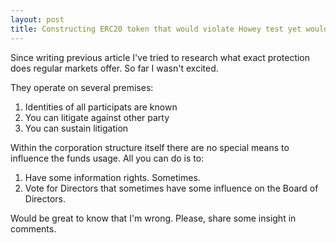 ```yaml
---
layout: post
title: Constructing ERC20 token that would violate Howey test yet would protect investor more than regulator does. Part 2. "Regular" investor protection.
---
```


Since writing previous article I've tried to research what exact protection does regular markets offer.  So far I wasn't excited.

They operate on several premises:

1. Identities of all participats are known
2. You can litigate against other party
3. You can sustain litigation

Within the corporation structure itself there are no special means to influence the funds usage.  All you can do is to:

1. Have some information rights.  Sometimes.
2. Vote for Directors that sometimes have some influence on the Board of Directors.

Would be great to know that I'm wrong.  Please, share some insight in comments.
